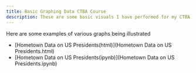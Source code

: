 ```yaml
---
title: Basic Graphing Data CTBA Course
description: These are some basic visuals I have performed for my CTBA Course at the College of William and Mary
---
```

Here are some examples of various graphs being illustrated
- [Hometown Data on US Presidents(html)](Hometown Data on US Presidents.html)
- [Hometown Data on US Presidents(ipynb)](Hometown Data on US Presidents.ipynb)

